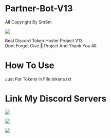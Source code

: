 # Partner-Bot-V13
All Copyright By SmSm

<img src = "https://discord.c99.nl/widget/theme-2/349942964904001546.png"></div>

Best Discord Token Hoster Project V13  
Dont Forget Give 🌟 Project And Thank You All

# How To Use
Just Put Tokens In File tokens.txt










# Link My Discord Servers

<a href="https://discord.gg/JjUc7G7kwV"><img src="https://discord.com/api/guilds/819635292834103347/widget.png?style=banner2"></a>

<a href="https://discord.gg/RMEQSbMtEk"><img src="https://discord.com/api/guilds/496754973883760650/widget.png?style=banner2"></a>

<a href="https://discord.gg/7MaVp5HCSh"><img src="https://discord.com/api/guilds/520281557714468878/widget.png?style=banner2"></a>

